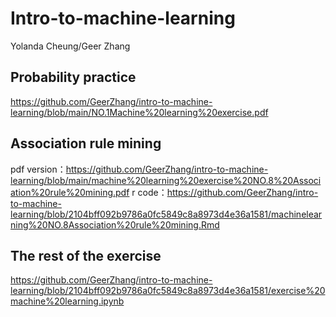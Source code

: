 # Intro-to-machine-learning
Yolanda Cheung/Geer Zhang
## Probability practice
https://github.com/GeerZhang/intro-to-machine-learning/blob/main/NO.1Machine%20learning%20exercise.pdf

## Association rule mining
pdf version：https://github.com/GeerZhang/intro-to-machine-learning/blob/main/machine%20learning%20exercise%20NO.8%20Association%20rule%20mining.pdf
r code：https://github.com/GeerZhang/intro-to-machine-learning/blob/2104bff092b9786a0fc5849c8a8973d4e36a1581/machinelearning%20NO.8Association%20rule%20mining.Rmd

## The rest of the exercise
https://github.com/GeerZhang/intro-to-machine-learning/blob/2104bff092b9786a0fc5849c8a8973d4e36a1581/exercise%20machine%20learning.ipynb
